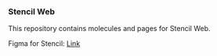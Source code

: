 ### Stencil Web
This repository contains molecules and pages for Stencil Web.

Figma for Stencil: [Link](https://www.figma.com/design/HCdZOjI96TWk6fJtVEyJ8f/Stencil-Design-System?node-id=7845-31050&t=z3XalTWrSz03Mms7-0)
